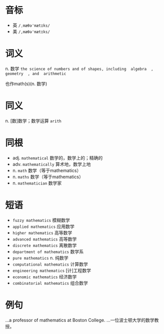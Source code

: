# 音标

- 英 `/ˌmæθə'mætɪks/`
- 美 `/,mæθə'mætɪks/`

# 词义

n. 数学
`the science of numbers and of shapes, including  algebra  ,  geometry  , and  arithmetic `



也作math(s)(n. 数学)

# 同义

n. [数]数学；数学运算
`arith`

# 同根

- adj. `mathematical` 数学的，数学上的；精确的
- adv. `mathematically` 算术地，数学上地
- n. `math` 数学（等于mathematics）
- n. `maths` 数学（等于mathematics）
- n. `mathematician` 数学家

# 短语

- `fuzzy mathematics` 模糊数学
- `applied mathematics` 应用数学
- `higher mathematics` 高等数学
- `advanced mathematics` 高等数学
- `discrete mathematics` 离散数学
- `department of mathematics` 数学系
- `pure mathematics` n. 纯数学
- `computational mathematics` 计算数学
- `engineering mathematics` [计]工程数学
- `economic mathematics` 经济数学
- `combinatorial mathematics` 组合数学

# 例句

...a professor of mathematics at Boston College.
…一位波士顿大学的数学教授。


